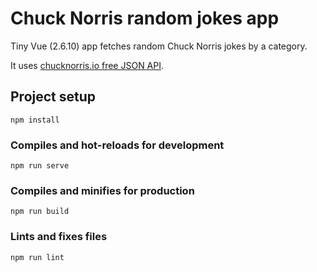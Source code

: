 # Chuck Norris random jokes app
Tiny Vue (2.6.10) app fetches random Chuck Norris jokes by a category.

It uses [chucknorris.io free JSON API](https://api.chucknorris.io/). 

## Project setup
```
npm install
```

### Compiles and hot-reloads for development
```
npm run serve
```

### Compiles and minifies for production
```
npm run build
```

### Lints and fixes files
```
npm run lint
```
